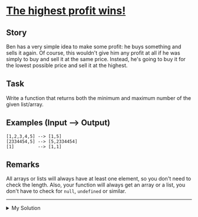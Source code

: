 # [The highest profit wins!](https://www.codewars.com/kata/559590633066759614000063)

## Story

Ben has a very simple idea to make some profit: he buys something and sells it again. Of course, this wouldn't give him
any profit at all if he was simply to buy and sell it at the same price. Instead, he's going to buy it for the lowest
possible price and sell it at the highest.

## Task

Write a function that returns both the minimum and maximum number of the given list/array.

## Examples (Input --> Output)

```
[1,2,3,4,5] --> [1,5]
[2334454,5] --> [5,2334454]
[1]         --> [1,1]
```

## Remarks

All arrays or lists will always have at least one element, so you don't need to check the length. Also, your function
will always get an array or a list, you don't have to check for `null`, `undefined` or similar.

---

<details><summary>My Solution</summary>

```js
function minMax(arr) {
  return [Math.min(...arr), Math.max(...arr)]
}
```

</details>
